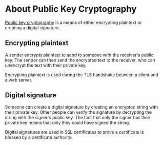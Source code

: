 # About Public Key Cryptography

[Public key cryptography](https://en.wikipedia.org/wiki/Public-key_cryptography)
is a means of either encrypting plaintext or creating a digital signature.

## Encrypting plaintext

A sender encrypts plaintext to send to someone with the receiver's public key.
The sender can then send the encrypted text to the receiver, who can unencrypt
the text with their private key.

Encrypting plaintext is used during the TLS handshake between a client and a
web server.

## Digital signature

Someone can create a digital signature by creating an encrypted string with
their private key. Other people can verify the signature by decrypting the string
with the signer's public key. The fact that only the signer has their private key
means that only they could have signed the string.

Digital signatures are used in SSL certificates to prove a certificate is blessed
by a certificate authority.
